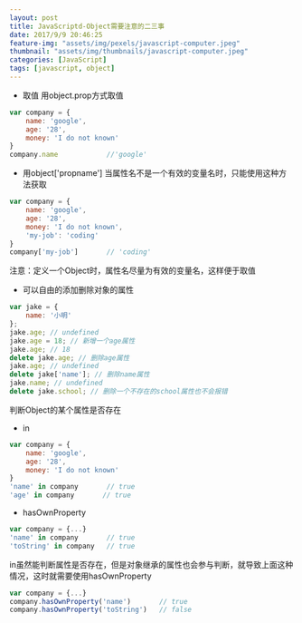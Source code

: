 ```yaml
---
layout: post
title: JavaScriptd-Object需要注意的二三事
date: 2017/9/9 20:46:25
feature-img: "assets/img/pexels/javascript-computer.jpeg"
thumbnail: "assets/img/thumbnails/javascript-computer.jpeg"
categories: [JavaScript]
tags: [javascript, object]
---
```


- 取值
用object.prop方式取值

```javascript
var company = {
    name: 'google',
    age: '28',
    money: 'I do not known'
}
company.name            //'google'
```

<!--more-->
- 用object['propname']
当属性名不是一个有效的变量名时，只能使用这种方法获取

```javascript
var company = {
    name: 'google',
    age: '28',
    money: 'I do not known',
    'my-job': 'coding'
}
company['my-job']       // 'coding'
```

注意：定义一个Object时，属性名尽量为有效的变量名，这样便于取值

- 可以自由的添加删除对象的属性

```javascript
var jake = {
    name: '小明'
};
jake.age; // undefined
jake.age = 18; // 新增一个age属性
jake.age; // 18
delete jake.age; // 删除age属性
jake.age; // undefined
delete jake['name']; // 删除name属性
jake.name; // undefined
delete jake.school; // 删除一个不存在的school属性也不会报错
```

判断Object的某个属性是否存在

- in

```javascript
var company = {
    name: 'google',
    age: '28',
    money: 'I do not known'
}
'name' in company       // true
'age' in company       // true
```

- hasOwnProperty

```javascript
var company = {...}
'name' in company       // true
'toString' in company   // true
```
in虽然能判断属性是否存在，但是对象继承的属性也会参与判断，就导致上面这种情况，这时就需要使用hasOwnProperty

```javascript
var company = {...}
company.hasOwnProperty('name')       // true
company.hasOwnProperty('toString')   // false
```



